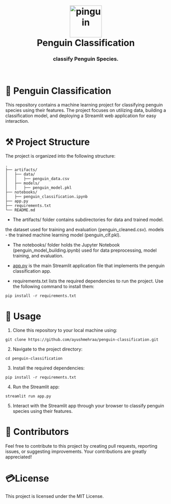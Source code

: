 <div align="center">
    <h1 align="center">
        <img width="100" height="100" src="https://img.icons8.com/plasticine/100/pinguin.png" alt="pinguin"/>
        <br>Penguin Classification
    </h1>
</div>
<h3 align="center">
classify Penguin Species.
</h3>
<br>

# 🤖 Penguin Classification

This repository contains a machine learning project for classifying penguin species using their features. The project focuses on utilizing data, building a classification model, and deploying a Streamlit web application for easy interaction.

# ⚒️ Project Structure
The project is organized into the following structure:

```
.
├── artifacts/
│   ├── data/
│   │   ├── penguin_data.csv
│   ├── models/
│   │   ├── penguin_model.pkl
├── notebooks/
│   ├── penguin_classification.ipynb
├── app.py
├── requirements.txt
└── README.md

```

- The artifacts/ folder contains subdirectories for data and trained model.

the dataset used for training and evaluation (penguin_cleaned.csv).
models -  the trained machine learning model (penguin_clf.pkl).
- The notebooks/ folder holds the Jupyter Notebook (penguin_model_building.ipynb) used for data preprocessing, model training, and evaluation.

- [app.py](https://ayushmehraa-penguins-classificatio-app-2mqfhf.streamlit.app/) is the main Streamlit application file that implements the penguin classification app.

- requirements.txt lists the required dependencies to run the project. Use the following command to install them:
```
pip install -r requirements.txt

```

# 🚀 Usage
1. Clone this repository to your local machine using:
```
git clone https://github.com/ayushmehraa/penguin-classification.git

```
2. Navigate to the project directory:
```
cd penguin-classification

```
3. Install the required dependencies:

```
pip install -r requirements.txt

```
4. Run the Streamlit app:
```
streamlit run app.py

```

5. Interact with the Streamlit app through your browser to classify penguin species using their features.

# 🤝 Contributors
Feel free to contribute to this project by creating pull requests, reporting issues, or suggesting improvements. Your contributions are greatly appreciated!

# 💳License
This project is licensed under the MIT License.
